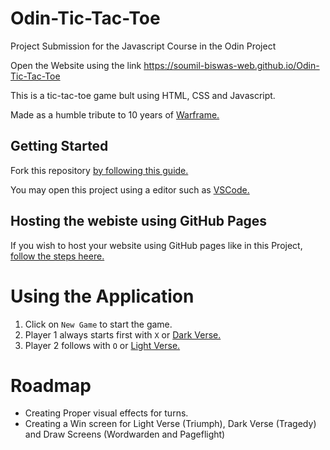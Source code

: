 # Odin-Tic-Tac-Toe
Project Submission for the Javascript Course in the Odin Project

Open the Website using the link https://soumil-biswas-web.github.io/Odin-Tic-Tac-Toe

This is a tic-tac-toe game bult using HTML, CSS and Javascript.

Made as a humble tribute to 10 years of [Warframe.](https://www.warframe.com/)

## Getting Started

Fork this repository [by following this guide.](https://docs.github.com/en/pull-requests/collaborating-with-pull-requests/working-with-forks/fork-a-repo)

You may open this project using a editor such as [VSCode.](https://code.visualstudio.com/download)

## Hosting the webiste using GitHub Pages

If you wish to  host your website using GitHub pages like in this Project, [follow the steps heere.](https://pages.github.com/)

# Using the Application

1. Click on `New Game` to start the game.
2. Player 1 always starts first with `X` or [Dark Verse.](https://warframe.fandom.com/wiki/Dark_Verse)
3. Player 2 follows with `O` or [Light Verse.](https://warframe.fandom.com/wiki/Light_Verse)

# Roadmap

- Creating Proper visual effects for turns.
- Creating a Win screen for Light Verse (Triumph), Dark Verse (Tragedy) and Draw Screens (Wordwarden and Pageflight)
